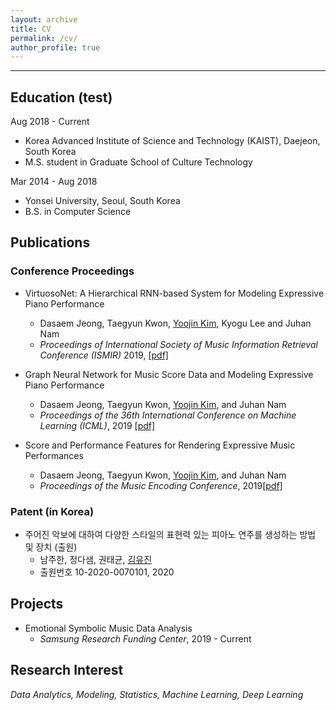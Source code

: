 ```yaml
---
layout: archive
title: CV
permalink: /cv/
author_profile: true
---
```

---
## Education (test)
Aug 2018 - Current
* Korea Advanced Institute of Science and Technology (KAIST), Daejeon, South Korea
* M.S. student in Graduate School of Culture Technology

Mar 2014 - Aug 2018
* Yonsei University, Seoul, South Korea
* B.S. in Computer Science


## Publications
### Conference Proceedings
* VirtuosoNet: A Hierarchical RNN-based System for Modeling Expressive Piano Performance 
    + Dasaem Jeong, Taegyun Kwon, <u>Yoojin Kim</u>, Kyogu Lee and Juhan Nam 
    + *Proceedings of International Society of Music Information Retrieval Conference (ISMIR)* 2019, [[pdf]](https://archives.ismir.net/ismir2019/paper/000112.pdf)

* Graph Neural Network for Music Score Data and Modeling Expressive Piano Performance
	+ Dasaem Jeong, Taegyun Kwon, <u>Yoojin Kim</u>, and Juhan Nam
	+ *Proceedings of the 36th International Conference on Machine Learning (ICML)*, 2019 [[pdf]](http://proceedings.mlr.press/v97/jeong19a/jeong19a.pdf)

* Score and Performance Features for Rendering Expressive Music Performances 
    + Dasaem Jeong, Taegyun Kwon, <u>Yoojin Kim</u>, and Juhan Nam
    + *Proceedings of the Music Encoding Conference*, 2019[[pdf]](http://mac.kaist.ac.kr/pubs/JeongKwonKimNam-mec2019.pdf)

### Patent (in Korea)
* 주어진 악보에 대하여 다양한 스타일의 표현력 있는 피아노 연주를 생성하는 방법 및 장치 (출원)
    + 남주한, 정다샘, 권태균, <u>김유진</u>
    + 출원번호 10-2020-0070101, 2020

## Projects
* Emotional Symbolic Music Data Analysis
    + *Samsung Research Funding Center*, 2019 - Current

## Research Interest
*Data Analytics, Modeling, Statistics, Machine Learning, Deep Learning* 